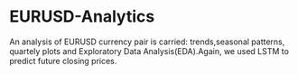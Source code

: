 # EURUSD-Analytics
An analysis of EURUSD currency pair is carried: trends,seasonal patterns, quartely plots and Exploratory Data Analysis(EDA).Again, we used LSTM to predict future closing prices.
